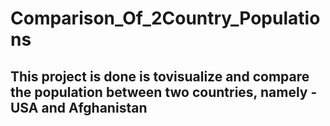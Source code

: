 # Comparison_Of_2Country_Populations

## This project is done is tovisualize and compare the population between two countries, namely - USA and Afghanistan
